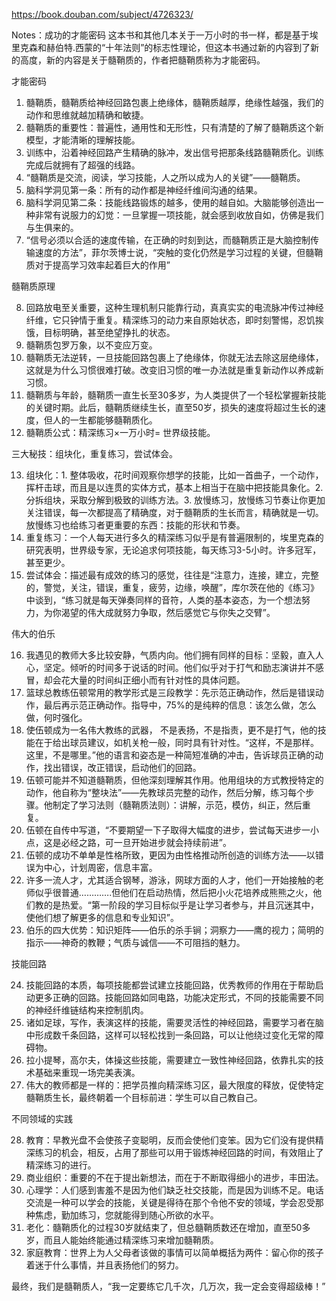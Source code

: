 https://book.douban.com/subject/4726323/

Notes：成功的才能密码
这本书和其他几本关于一万小时的书一样，都是基于埃里克森和赫伯特.西蒙的“十年法则”的标志性理论，但这本书通过新的内容到了新的高度，新的内容是关于髓鞘质的，作者把髓鞘质称为才能密码。

才能密码

1. 髓鞘质，髓鞘质给神经回路包裹上绝缘体，髓鞘质越厚，绝缘性越强，我们的动作和思维就越加精确和敏捷。
2. 髓鞘质的重要性：普遍性，通用性和无形性，只有清楚的了解了髓鞘质这个新模型，才能清晰的理解技能。
3. 训练中，沿着神经回路产生精确的脉冲，发出信号把那条线路髓鞘质化。训练完成后就拥有了超强的线路。
4. “髓鞘质是交流，阅读，学习技能，人之所以成为人的关键”——髓鞘质。
5. 脑科学洞见第一条：所有的动作都是神经纤维间沟通的结果。
6. 脑科学洞见第二条：技能线路锻炼的越多，使用的越自如。大脑能够创造出一种非常有说服力的幻觉：一旦掌握一项技能，就会感到收放自如，仿佛是我们与生俱来的。
7. “信号必须以合适的速度传输，在正确的时刻到达，而髓鞘质正是大脑控制传输速度的方法”，菲尔茨博士说，“突触的变化仍然是学习过程的关键，但髓鞘质对于提高学习效率起着巨大的作用”

髓鞘质原理

8. 回路放电至关重要，这种生理机制只能靠行动，真真实实的电流脉冲传过神经纤维，它只钟情于重复。精深练习的动力来自原始状态，即时刻警惕，忍饥挨饿，目标明确，甚至绝望挣扎的状态。
9. 髓鞘质包罗万象，以不变应万变。
10. 髓鞘质无法逆转，一旦技能回路包裹上了绝缘体，你就无法去除这层绝缘体，这就是为什么习惯很难打破。改变旧习惯的唯一办法就是重复新动作以养成新习惯。
11. 髓鞘质与年龄，髓鞘质一直生长至30多岁，为人类提供了一个轻松掌握新技能的关键时期。此后，髓鞘质继续生长，直至50岁，损失的速度将超过生长的速度，但人的一生都能够髓鞘质化。
12. 髓鞘质公式：精深练习×一万小时= 世界级技能。


三大秘技：组块化，重复练习，尝试体会。

13. 组块化：1. 整体吸收，花时间观察你想学的技能，比如一首曲子，一个动作，挥杆击球，而且是以连贯的实体方式，基本上相当于在脑中把技能具象化。2. 分拆组块，采取分解到极致的训练方法。3. 放慢练习，放慢练习节奏让你更加关注错误，每一次都提高了精确度，对于髓鞘质的生长而言，精确就是一切。放慢练习也给练习者更重要的东西：技能的形状和节奏。
14. 重复练习：一个人每天进行多久的精深练习似乎是有普遍限制的，埃里克森的研究表明，世界级专家，无论追求何项技能，每天练习3-5小时。许多冠军，甚至更少。
15. 尝试体会：描述最有成效的练习的感觉，往往是“注意力，连接，建立，完整的，警觉，关注，错误，重复，疲劳，边缘，唤醒”，库尔茨在他的《练习》中谈到，“练习就是每天弹奏同样的音符，人类的基本姿态，为一个想法努力，为你渴望的伟大成就努力争取，然后感觉它与你失之交臂”。

伟大的伯乐

16. 我遇见的教师大多比较安静，气质内向。他们拥有同样的目标：坚毅，直入人心，坚定。倾听的时间多于说话的时间。他们似乎对于打气和励志演讲并不感冒，却会花大量的时间纠正细小而有针对性的具体问题。
17. 篮球总教练伍顿常用的教学形式是三段教学：先示范正确动作，然后是错误动作，最后再示范正确动作。指导中，75%的是纯粹的信息：该怎么做，怎么做，何时强化。
18. 使伍顿成为一名伟大教练的武器， 不是表扬，不是指责，更不是打气，他的技能在于给出球员建议，如机关枪一般，同时具有针对性。“这样，不是那样。这里，不是哪里。”他的语言和姿态是一种简短准确的冲击，告诉球员正确的动作，找出错误，改正错误，启动他们的回路。
19. 伍顿可能并不知道髓鞘质，但他深刻理解其作用。他用组块的方式教授特定的动作，他自称为“整块法”——先教球员完整的动作，然后分解，练习每个步骤。他制定了学习法则（髓鞘质法则）：讲解，示范，模仿，纠正，然后重复。
20. 伍顿在自传中写道，“不要期望一下子取得大幅度的进步，尝试每天进步一小点，这是必经之路，可一旦开始进步就会持续前进”。
21. 伍顿的成功不单单是性格所致，更因为由性格推动所创造的训练方法——以错误为中心，计划周密，信息丰富。
22. 许多一流人才，尤其适合钢琴，游泳，网球方面的人才，他们一开始接触的老师似乎很普通………….但他们在启动热情，然后把小火花培养成熊熊之火，他们教的是热爱。“第一阶段的学习目标似乎是让学习者参与，并且沉迷其中，使他们想了解更多的信息和专业知识”。
23. 伯乐的四大优势：知识矩阵——伯乐的杀手锏；洞察力——鹰的视力；简明的指示——神奇的教鞭；气质与诚信——不可阻挡的魅力。

技能回路

24. 技能回路的本质，每项技能都尝试建立技能回路，优秀教师的作用在于帮助启动更多正确的回路。技能回路如同电路，功能决定形式，不同的技能需要不同的神经纤维链结构来控制肌肉。
25. 诸如足球，写作，表演这样的技能，需要灵活性的神经回路，需要学习者在脑中形成数千条回路，这样可以轻松找到一条回路，可以让他绕过变化无常的障碍物。
26. 拉小提琴，高尔夫，体操这些技能，需要建立一致性神经回路，依靠扎实的技术基础来重现一场完美表演。
27. 伟大的教师都是一样的：把学员推向精深练习区，最大限度的释放，促使特定髓鞘质生长，最终朝着一个目标前进：学生可以自己教自己。

不同领域的实践

28. 教育：早教光盘不会使孩子变聪明，反而会使他们变笨。因为它们没有提供精深练习的机会，相反，占用了那些可以用于锻炼神经回路的时间，有效阻止了精深练习的进行。
29. 商业组织：重要的不在于提出新想法，而在于不断取得细小的进步，丰田法。
30. 心理学：人们感到害羞不是因为他们缺乏社交技能，而是因为训练不足。电话交流是一种可以学会的技能，关键是得待在那个令他不安的领域，学会忍受那种焦虑，勤加练习，您就能得到随心所欲的水平。
31. 老化：髓鞘质化的过程30岁就结束了，但总髓鞘质数还在增加，直至50多岁，而且人能始终能通过精深练习来增加髓鞘质。
32. 家庭教育：世界上为人父母者该做的事情可以简单概括为两件：留心你的孩子着迷于什么事情，并且表扬他们的努力。

最终，我们是髓鞘质人，“我一定要练它几千次，几万次，我一定会变得超级棒！”